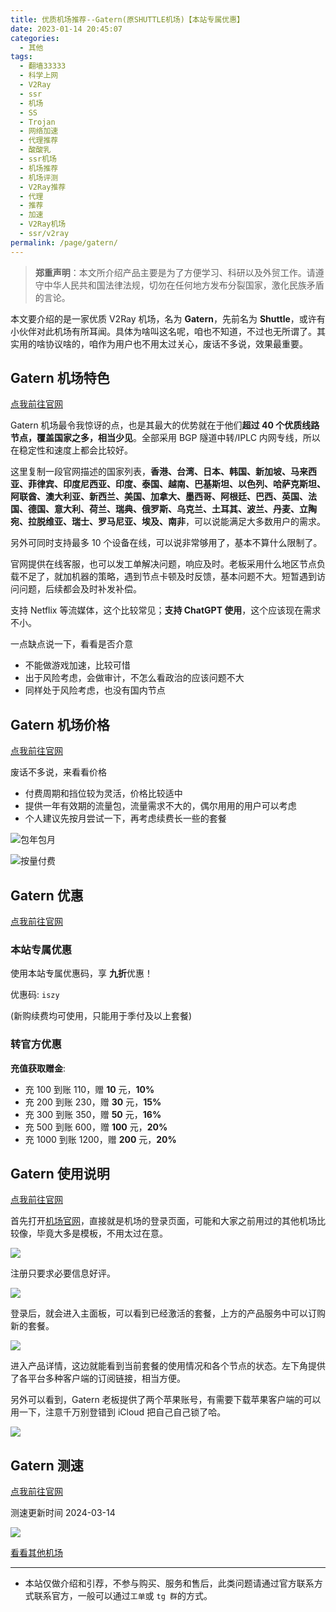 ```yaml
---
title: 优质机场推荐--Gatern(原SHUTTLE机场)【本站专属优惠】
date: 2023-01-14 20:45:07
categories:
  - 其他
tags:
  - 翻墙33333
  - 科学上网
  - V2Ray
  - ssr
  - 机场
  - SS
  - Trojan
  - 网络加速
  - 代理推荐
  - 酸酸乳
  - ssr机场
  - 机场推荐
  - 机场评测
  - V2Ray推荐
  - 代理
  - 推荐
  - 加速
  - V2Ray机场
  - ssr/v2ray
permalink: /page/gatern/
---
```


> **郑重声明**：本文所介绍产品主要是为了方便学习、科研以及外贸工作。请遵守中华人民共和国法律法规，切勿在任何地方发布分裂国家，激化民族矛盾的言论。

本文要介绍的是一家优质 V2Ray 机场，名为 **Gatern**，先前名为 **Shuttle**，或许有小伙伴对此机场有所耳闻。具体为啥叫这名呢，咱也不知道，不过也无所谓了。其实用的啥协议啥的，咱作为用户也不用太过关心，废话不多说，效果最重要。

<!--more-->

## Gatern 机场特色

[点我前往官网](https://url.iszy.xyz/cmynetwork)

Gatern 机场最令我惊讶的点，也是其最大的优势就在于他们**超过 40 个优质线路节点，覆盖国家之多，相当少见**。全部采用 BGP 隧道中转/IPLC 内网专线，所以在稳定性和速度上都会比较好。

这里复制一段官网描述的国家列表，**香港、台湾、日本、韩国、新加坡、马来西亚、菲律宾、印度尼西亚、印度、泰国、越南、巴基斯坦、以色列、哈萨克斯坦、阿联酋、澳大利亚、新西兰、美国、加拿大、墨西哥、阿根廷、巴西、英国、法国、德国、意大利、荷兰、瑞典、俄罗斯、乌克兰、土耳其、波兰、丹麦、立陶宛、拉脱维亚、瑞士、罗马尼亚、埃及、南非**，可以说能满足大多数用户的需求。

另外可同时支持最多 10 个设备在线，可以说非常够用了，基本不算什么限制了。

官网提供在线客服，也可以发工单解决问题，响应及时。老板采用什么地区节点负载不足了，就加机器的策略，遇到节点卡顿及时反馈，基本问题不大。短暂遇到访问问题，后续都会及时补发补偿。

支持 Netflix 等流媒体，这个比较常见；**支持 ChatGPT 使用**，这个应该现在需求不小。

一点缺点说一下，看看是否介意

- 不能做游戏加速，比较可惜
- 出于风险考虑，会做审计，不怎么看政治的应该问题不大
- 同样处于风险考虑，也没有国内节点

## Gatern 机场价格

[点我前往官网](https://url.iszy.xyz/cmynetwork)

废话不多说，来看看价格

- 付费周期和挡位较为灵活，价格比较适中
- 提供一年有效期的流量包，流量需求不大的，偶尔用用的用户可以考虑
- 个人建议先按月尝试一下，再考虑续费长一些的套餐

![包年包月](https://img.iszy.xyz/1710421152555.png)

![按量付费](https://img.iszy.xyz/1710421248128.png)

## Gatern 优惠

[点我前往官网](https://url.iszy.xyz/cmynetwork)

### 本站专属优惠

使用本站专属优惠码，享 **九折**优惠！

优惠码: `iszy`

(新购续费均可使用，只能用于季付及以上套餐)

### 转官方优惠

**充值获取赠金**:

- 充 100 到账 110，赠 **10** 元，**10%**
- 充 200 到账 230，赠 **30** 元，**15%**
- 充 300 到账 350，赠 **50** 元，**16%**
- 充 500 到账 600，赠 **100** 元，**20%**
- 充 1000 到账 1200，赠 **200** 元，**20%**

## Gatern 使用说明

[点我前往官网](https://url.iszy.xyz/cmynetwork)

首先打开[机场官网](https://url.iszy.xyz/cmynetwork)，直接就是机场的登录页面，可能和大家之前用过的其他机场比较像，毕竟大多是模板，不用太过在意。

![](https://img.iszy.xyz/1710421864226.png)

注册只要求必要信息好评。

![](https://img.iszy.xyz/1710422063075.png)

登录后，就会进入主面板，可以看到已经激活的套餐，上方的产品服务中可以订购新的套餐。

![](https://img.iszy.xyz/1710423409236.png)

进入产品详情，这边就能看到当前套餐的使用情况和各个节点的状态。左下角提供了各平台多种客户端的订阅链接，相当方便。

另外可以看到，Gatern 老板提供了两个苹果账号，有需要下载苹果客户端的可以用一下，注意千万别登错到 iCloud 把自己自己锁了哈。

![](https://img.iszy.xyz/1710423763400.png)

## Gatern 测速

[点我前往官网](https://url.iszy.xyz/cmynetwork)

测速更新时间 2024-03-14

![](https://img.iszy.xyz/1710425626550.png)

[看看其他机场](/page/bgfw/)

---

- 本站仅做介绍和引荐，不参与购买、服务和售后，此类问题请通过官方联系方式联系官方，一般可以通过`工单`或 `tg 群`的方式。
